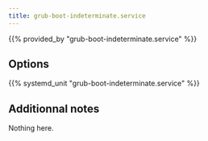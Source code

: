 ```yaml
---
title: grub-boot-indeterminate.service
---
```


{{% provided_by "grub-boot-indeterminate.service" %}}

## Options

{{% systemd_unit "grub-boot-indeterminate.service" %}}

## Additionnal notes

Nothing here.